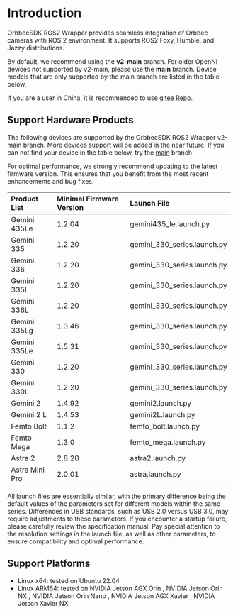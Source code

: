 # Introduction

OrbbecSDK ROS2 Wrapper provides seamless integration of Orbbec cameras with ROS 2 environment. It supports ROS2 Foxy, Humble, and Jazzy distributions.

By default, we recommend using the **v2-main** branch. For older OpenNI devices not supported by v2-main, please use the **main** branch. Device models that are only supported by the main branch are listed in the table below.

If you are a user in China, it is recommended to use [gitee Repo](https://gitee.com/orbbecdeveloper/OrbbecSDK_ROS2).

## Support Hardware Products

The following devices are supported by the OrbbecSDK ROS2 Wrapper v2-main branch.  More devices support will be added in the near future. If you can not find your device in the table below, try the [main](https://github.com/orbbec/OrbbecSDK_ROS2)  branch.

For optimal performance, we strongly recommend updating to the latest firmware version. This ensures that you benefit from the most recent enhancements and bug fixes.

| Product List   | Minimal Firmware Version | **Launch File**       |
| :------------- | :----------------------- | :-------------------------- |
| Gemini 435Le   | 1.2.04                   | gemini435_le.launch.py      |
| Gemini 335     | 1.2.20                   | gemini_330_series.launch.py |
| Gemini 336     | 1.2.20                   | gemini_330_series.launch.py |
| Gemini 335L    | 1.2.20                   | gemini_330_series.launch.py |
| Gemini 336L    | 1.2.20                   | gemini_330_series.launch.py |
| Gemini 335Lg   | 1.3.46                   | gemini_330_series.launch.py |
| Gemini 335Le   | 1.5.31                   | gemini_330_series.launch.py |
| Gemini 330     | 1.2.20                   | gemini_330_series.launch.py |
| Gemini 330L    | 1.2.20                   | gemini_330_series.launch.py |
| Gemini 2       | 1.4.92                   | gemini2.launch.py           |
| Gemini 2 L     | 1.4.53                   | gemini2L.launch.py          |
| Femto Bolt     | 1.1.2                    | femto_bolt.launch.py        |
| Femto Mega     | 1.3.0                    | femto_mega.launch.py        |
| Astra 2        | 2.8.20                   | astra2.launch.py            |
| Astra Mini Pro | 2.0.01                   | astra.launch.py             |

All launch files are essentially similar, with the primary difference being the default values of the parameters set
for different models within the same series. Differences in USB standards, such as USB 2.0 versus USB 3.0, may require adjustments to these parameters. If you encounter a startup failure, please carefully review the specification manual. Pay special attention to the resolution settings in the launch file, as well as other parameters, to ensure compatibility and optimal performance.

## Support Platforms

- Linux x64: tested on Ubuntu 22.04
- Linux ARM64: tested on NVIDIA Jetson AGX Orin , NVIDIA Jetson Orin NX , NVIDIA Jetson Orin Nano , NVIDIA Jetson AGX Xavier , NVIDIA Jetson Xavier NX
